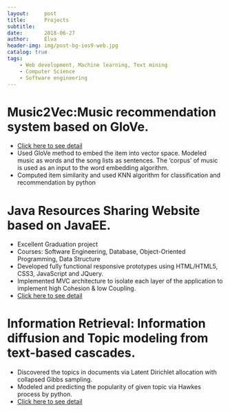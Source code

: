 ```yaml
---
layout:     post
title:      Projects
subtitle:  
date:       2018-06-27
author:     Elva
header-img: img/post-bg-ios9-web.jpg
catalog: true
tags:
    - Web development, Machine learning, Text mining
    - Computer Science
    - Software engineering
---
```



# Music2Vec:Music recommendation system based on GloVe.
- [Click here to see detail](https://github.com/elvawyt/Music2Vec)
- Used GloVe method to embed the item into vector space. Modeled music as words and the song lists as sentences. The
‘corpus’ of music is used as an input to the word embedding algorithm.
- Computed item similarity and used KNN algorithm for classification and recommendation by python



# Java Resources Sharing Website based on JavaEE.
- Excellent Graduation project
- Courses: Software Engineering, Database, Object-Oriented Programming, Data Structure
- Developed fully functional responsive prototypes using HTML/HTML5, CSS3, JavaScript and JQuery.
- Implemented MVC architecture to isolate each layer of the application to implement high Cohesion & low Coupling.
- [Click here to see detail](https://github.com/elvawyt/JavaEEWeb)


# Information Retrieval: Information diffusion and Topic modeling from text-based cascades.
- Discovered the topics in documents via Latent Dirichlet allocation with collapsed Gibbs sampling.
- Modeled and predicting the popularity of given topic via Hawkes process by python.
- [Click here to see detail](https://github.com/elvawyt/elvawyt.github.io/blob/master/_posts/IR%20proposal-2.pdf)
